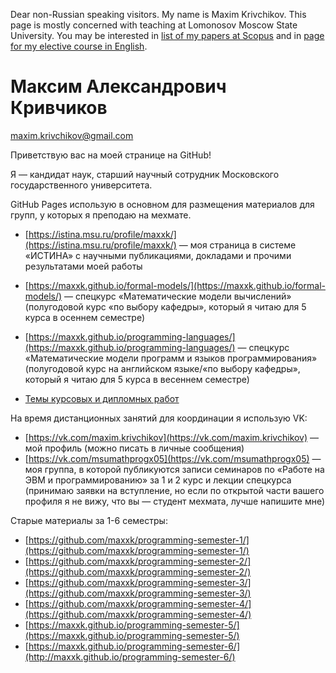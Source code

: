 Dear non-Russian speaking visitors. My name is Maxim Krivchikov. This page is mostly concerned with teaching at Lomonosov Moscow State University.
You may be interested in [list of my papers at Scopus](https://www.scopus.com/authid/detail.uri?authorId=55481037300)
and in [page for my elective course in English](https://maxxk.github.io/programming-languages/).

<!-- Bonus: http mirror for my once-a-year-updated gemlog: https://maxxk.me/ -->

# Максим Александрович Кривчиков

[maxim.krivchikov@gmail.com](mailto:maxim.krivchikov@gmail.com)

Приветствую вас на моей странице на GitHub!

Я — кандидат наук, старший научный сотрудник Московского государственного университета.

GitHub Pages использую в основном для размещения материалов для групп, у которых я преподаю на мехмате.

- [https://istina.msu.ru/profile/maxxk/](https://istina.msu.ru/profile/maxxk/) — моя страница в системе «ИСТИНА» с научными публикациями, докладами и прочими результатами моей работы
- [https://maxxk.github.io/formal-models/](https://maxxk.github.io/formal-models/) — спецкурс «Математические модели вычислений» (полугодовой курс «по выбору кафедры», который я читаю для 5 курса в осеннем семестре)
- [https://maxxk.github.io/programming-languages/](https://maxxk.github.io/programming-languages/) — спецкурс «Математические модели программ и языков программирования» (полугодовой курс на английском языке/«по выбору кафедры», который я читаю для 5 курса в весеннем семестре)

- [Темы курсовых и дипломных работ](/advisorship/)

На время дистанционных занятий для координации я использую VK:
- [https://vk.com/maxim.krivchikov](https://vk.com/maxim.krivchikov) — мой профиль (можно писать в личные сообщения)
- [https://vk.com/msumathprogx05](https://vk.com/msumathprogx05) — моя группа, в которой публикуются записи семинаров по «Работе на ЭВМ и программированию» за 1 и 2 курс и лекции спецкурса (принимаю заявки на вступление, но если по открытой части вашего профиля я не вижу, что вы — студент мехмата, лучше напишите мне)

Старые материалы за 1-6 семестры:
- [https://github.com/maxxk/programming-semester-1/](https://github.com/maxxk/programming-semester-1/)
- [https://github.com/maxxk/programming-semester-2/](https://github.com/maxxk/programming-semester-2/)
- [https://github.com/maxxk/programming-semester-3/](https://github.com/maxxk/programming-semester-3/)
- [https://github.com/maxxk/programming-semester-4/](https://github.com/maxxk/programming-semester-4/)
- [https://maxxk.github.io/programming-semester-5/](https://maxxk.github.io/programming-semester-5/)
- [https://maxxk.github.io/programming-semester-6/](http://maxxk.github.io/programming-semester-6/)
